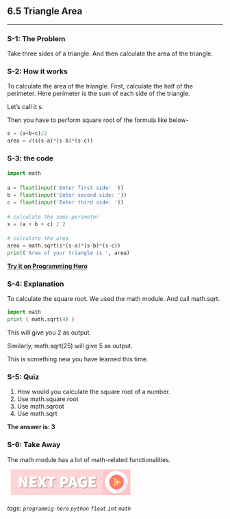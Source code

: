 ## 6.5 Triangle Area
---

### S-1: The Problem 
Take three sides of a triangle. And then calculate the area of the triangle. 

### S-2: How it works 
To calculate the area of the triangle. First, calculate the half of the perimeter. Here perimeter is the sum of each side of the triangle.

Let’s call it s. 

Then you have to perform square root of the formula like below-

```python
s = (a+b+c)/2
area = √(s(s-a)*(s-b)*(s-c))
```

### S-3: the code
```python
import math

a = float(input('Enter first side: '))
b = float(input('Enter second side: '))
c = float(input('Enter third side: '))

# calculate the semi-perimeter
s = (a + b + c) / 2

# calculate the area
area = math.sqrt(s*(s-a)*(s-b)*(s-c))
print('Area of your triangle is ', area)
```
**[Try it on Programming Hero](https://play.google.com/store/apps/details?id=com.learnprogramming.codecamp)**

### S-4: Explanation
To calculate the square root. We used the math module. And call math.sqrt. 

```python
import math
print ( math.sqrt(4) )
```

This will give you 2 as output.

Similarly, math.sqrt(25) will give 5 as output.

This is something new you have learned this time. 

### S-5: Quiz

1. How would you calculate the square root of a number. 
2. Use math.square.root
3. Use math.sqroot
4. Use math.sqrt

**The answer is: 3**

### S-6: Take Away
The math module has a lot of math-related functionalities. 


&nbsp;
[![Next Page](../assets/next-button.png)](..README.md)
&nbsp;

###### tags: `programmig-hero` `python` `float` `int` `math`
